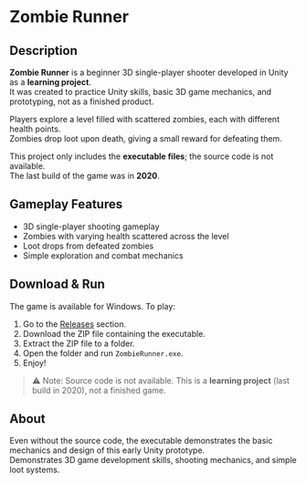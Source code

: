 # Zombie Runner

## Description
**Zombie Runner** is a beginner 3D single-player shooter developed in Unity as a **learning project**.  
It was created to practice Unity skills, basic 3D game mechanics, and prototyping, not as a finished product.  

Players explore a level filled with scattered zombies, each with different health points.  
Zombies drop loot upon death, giving a small reward for defeating them.  

This project only includes the **executable files**; the source code is not available.  
The last build of the game was in **2020**.

## Gameplay Features
- 3D single-player shooting gameplay  
- Zombies with varying health scattered across the level  
- Loot drops from defeated zombies  
- Simple exploration and combat mechanics  

## Download & Run
The game is available for Windows. To play:

1. Go to the [Releases](../../releases/latest) section.
2. Download the ZIP file containing the executable.
3. Extract the ZIP file to a folder.
4. Open the folder and run `ZombieRunner.exe`.
5. Enjoy!

> ⚠️ Note: Source code is not available. This is a **learning project** (last build in 2020), not a finished game.

## About
Even without the source code, the executable demonstrates the basic mechanics and design of this early Unity prototype.  
Demonstrates 3D game development skills, shooting mechanics, and simple loot systems. 
